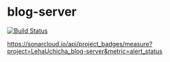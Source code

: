 # blog-server

[![Build Status](https://travis-ci.org/LehaUchicha/blog-server.svg?branch=master)](https://travis-ci.org/LehaUchicha/blog-server)

https://sonarcloud.io/api/project_badges/measure?project=LehaUchicha_blog-server&metric=alert_status